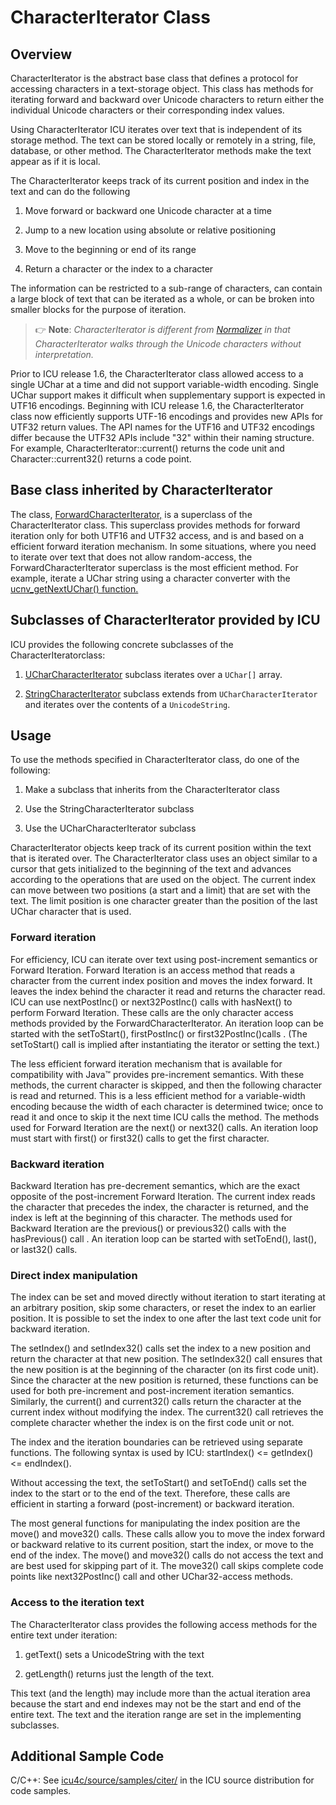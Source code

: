 <!--
© 2020 and later: Unicode, Inc. and others.
License & terms of use: http://www.unicode.org/copyright.html
-->

# CharacterIterator Class

## Overview

CharacterIterator is the abstract base class that defines a protocol for
accessing characters in a text-storage object. This class has methods for
iterating forward and backward over Unicode characters to return either the
individual Unicode characters or their corresponding index values.

Using CharacterIterator ICU iterates over text that is independent of its
storage method. The text can be stored locally or remotely in a string, file,
database, or other method. The CharacterIterator methods make the text appear as
if it is local.

The CharacterIterator keeps track of its current position and index in the text
and can do the following

1.  Move forward or backward one Unicode character at a time

2.  Jump to a new location using absolute or relative positioning

3.  Move to the beginning or end of its range

4.  Return a character or the index to a character

The information can be restricted to a sub-range of characters, can contain a
large block of text that can be iterated as a whole, or can be broken into
smaller blocks for the purpose of iteration.

> :point_right: **Note**: *CharacterIterator is different from
[Normalizer](../transforms/normalization/index.md) in that CharacterIterator
walks through the Unicode characters without interpretation.*

Prior to ICU release 1.6, the CharacterIterator class allowed access to a single
UChar at a time and did not support variable-width encoding. Single UChar
support makes it difficult when supplementary support is expected in UTF16
encodings. Beginning with ICU release 1.6, the CharacterIterator class now
efficiently supports UTF-16 encodings and provides new APIs for UTF32 return
values. The API names for the UTF16 and UTF32 encodings differ because the UTF32
APIs include "32" within their naming structure. For example,
CharacterIterator::current() returns the code unit and Character::current32()
returns a code point.

## Base class inherited by CharacterIterator

The class,
[ForwardCharacterIterator,](https://unicode-org.github.io/icu-docs/apidoc/released/icu4c/classForwardCharacterIterator.html)
is a superclass of the CharacterIterator class. This superclass provides methods
for forward iteration only for both UTF16 and UTF32 access, and is and based on
a efficient forward iteration mechanism. In some situations, where you need to
iterate over text that does not allow random-access, the
ForwardCharacterIterator superclass is the most efficient method. For example,
iterate a UChar string using a character converter with the [ucnv_getNextUChar()
function.](https://unicode-org.github.io/icu-docs/apidoc/released/icu4c/ucnv_8h.html)

## Subclasses of CharacterIterator provided by ICU

ICU provides the following concrete subclasses of the CharacterIteratorclass:

1.  [UCharCharacterIterator](https://unicode-org.github.io/icu-docs/apidoc/released/icu4c/classUCharCharacterIterator.html)
    subclass iterates over a `UChar[]` array.

2.  [StringCharacterIterator](https://unicode-org.github.io/icu-docs/apidoc/released/icu4c/classStringCharacterIterator.html)
    subclass extends from `UCharCharacterIterator` and iterates over the contents
    of a `UnicodeString`.

## Usage

To use the methods specified in CharacterIterator class, do one of the
following:

1.  Make a subclass that inherits from the CharacterIterator class

2.  Use the StringCharacterIterator subclass

3.  Use the UCharCharacterIterator subclass

CharacterIterator objects keep track of its current position within the text
that is iterated over. The CharacterIterator class uses an object similar to a
cursor that gets initialized to the beginning of the text and advances according
to the operations that are used on the object. The current index can move
between two positions (a start and a limit) that are set with the text. The
limit position is one character greater than the position of the last UChar
character that is used.

### Forward iteration

For efficiency, ICU can iterate over text using post-increment semantics or
Forward Iteration. Forward Iteration is an access method that reads a character
from the current index position and moves the index forward. It leaves the index
behind the character it read and returns the character read. ICU can use
nextPostInc() or next32PostInc() calls with hasNext() to perform Forward
Iteration. These calls are the only character access methods provided by the
ForwardCharacterIterator. An iteration loop can be started with the
setToStart(), firstPostInc() or first32PostInc()calls . (The setToStart() call
is implied after instantiating the iterator or setting the text.)

The less efficient forward iteration mechanism that is available for
compatibility with Java™ provides pre-increment semantics. With these methods,
the current character is skipped, and then the following character is read and
returned. This is a less efficient method for a variable-width encoding because
the width of each character is determined twice; once to read it and once to
skip it the next time ICU calls the method. The methods used for Forward
Iteration are the next() or next32() calls. An iteration loop must start with
first() or first32() calls to get the first character.

### Backward iteration

Backward Iteration has pre-decrement semantics, which are the exact opposite of
the post-increment Forward Iteration. The current index reads the character that
precedes the index, the character is returned, and the index is left at the
beginning of this character. The methods used for Backward Iteration are the
previous() or previous32() calls with the hasPrevious() call . An iteration loop
can be started with setToEnd(), last(), or last32() calls.

### Direct index manipulation

The index can be set and moved directly without iteration to start iterating at
an arbitrary position, skip some characters, or reset the index to an earlier
position. It is possible to set the index to one after the last text code unit
for backward iteration.

The setIndex() and setIndex32() calls set the index to a new position and return
the character at that new position. The setIndex32() call ensures that the new
position is at the beginning of the character (on its first code unit). Since
the character at the new position is returned, these functions can be used for
both pre-increment and post-increment iteration semantics.
Similarly, the current() and current32() calls return the character at the
current index without modifying the index. The current32() call retrieves the
complete character whether the index is on the first code unit or not.

The index and the iteration boundaries can be retrieved using separate
functions. The following syntax is used by ICU: startIndex() <= getIndex() <=
endIndex().

Without accessing the text, the setToStart() and setToEnd() calls set the index
to the start or to the end of the text. Therefore, these calls are efficient in
starting a forward (post-increment) or backward iteration.

The most general functions for manipulating the index position are the move()
and move32() calls. These calls allow you to move the index forward or backward
relative to its current position, start the index, or move to the end of the
index. The move() and move32() calls do not access the text and are best used
for skipping part of it. The move32() call skips complete code points like
next32PostInc() call and other UChar32-access methods.

### Access to the iteration text

The CharacterIterator class provides the following access methods for the entire
text under iteration:

1.  getText() sets a UnicodeString with the text

2.  getLength() returns just the length of the text.

This text (and the length) may include more than the actual iteration area
because the start and end indexes may not be the start and end of the entire
text. The text and the iteration range are set in the implementing subclasses.

## Additional Sample Code

C/C++: See
[icu4c/source/samples/citer/](https://github.com/unicode-org/icu/blob/master/icu4c/source/samples/citer/)
in the ICU source distribution for code samples.
